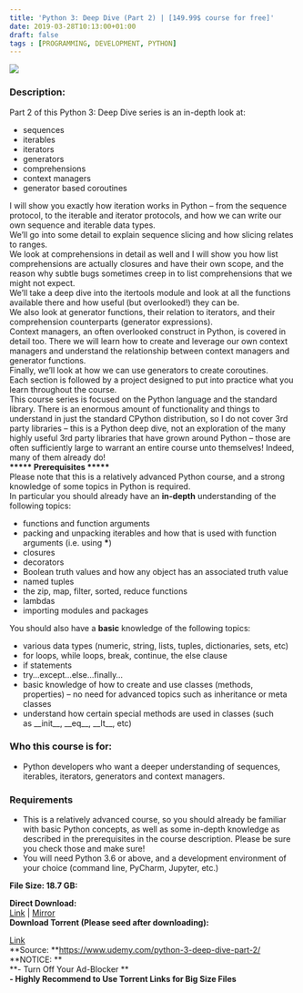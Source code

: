 ```yaml
---
title: 'Python 3: Deep Dive (Part 2) | [149.99$ course for free]'
date: 2019-03-28T10:13:00+01:00
draft: false
tags : [PROGRAMMING, DEVELOPMENT, PYTHON]
---
```


[![](https://3.bp.blogspot.com/-q6fyB2j-MgY/XJyO9knyspI/AAAAAAAABEA/BG2T6N09-aAdL8kGfxUdJTkaamjglEgRACLcBGAs/s640/Python-3-Deep-Dive.jpg)](https://3.bp.blogspot.com/-q6fyB2j-MgY/XJyO9knyspI/AAAAAAAABEA/BG2T6N09-aAdL8kGfxUdJTkaamjglEgRACLcBGAs/s1600/Python-3-Deep-Dive.jpg)

  

### Description:

Part 2 of this Python 3: Deep Dive series is an in-depth look at:  

*   sequences
*   iterables
*   iterators
*   generators
*   comprehensions
*   context managers
*   generator based coroutines

I will show you exactly how iteration works in Python – from the sequence protocol, to the iterable and iterator protocols, and how we can write our own sequence and iterable data types.  
We’ll go into some detail to explain sequence slicing and how slicing relates to ranges.  
We look at comprehensions in detail as well and I will show you how list comprehensions are actually closures and have their own scope, and the reason why subtle bugs sometimes creep in to list comprehensions that we might not expect.  
We’ll take a deep dive into the itertools module and look at all the functions available there and how useful (but overlooked!) they can be.  
We also look at generator functions, their relation to iterators, and their comprehension counterparts (generator expressions).  
Context managers, an often overlooked construct in Python, is covered in detail too. There we will learn how to create and leverage our own context managers and understand the relationship between context managers and generator functions.  
Finally, we’ll look at how we can use generators to create coroutines.  
Each section is followed by a project designed to put into practice what you learn throughout the course.  
This course series is focused on the Python language and the standard library. There is an enormous amount of functionality and things to understand in just the standard CPython distribution, so I do not cover 3rd party libraries – this is a Python deep dive, not an exploration of the many highly useful 3rd party libraries that have grown around Python – those are often sufficiently large to warrant an entire course unto themselves! Indeed, many of them already do!  
**\*\*\*\*\* Prerequisites \*\*\*\*\***  
Please note that this is a relatively advanced Python course, and a strong knowledge of some topics in Python is required.  
In particular you should already have an **in-depth** understanding of the following topics:  

*   functions and function arguments
*   packing and unpacking iterables and how that is used with function arguments (i.e. using **\***)
*   closures
*   decorators
*   Boolean truth values and how any object has an associated truth value
*   named tuples
*   the zip, map, filter, sorted, reduce functions
*   lambdas
*   importing modules and packages

You should also have a **basic** knowledge of the following topics:  

*   various data types (numeric, string, lists, tuples, dictionaries, sets, etc)
*   for loops, while loops, break, continue, the else clause
*   if statements
*   try…except…else…finally…
*   basic knowledge of how to create and use classes (methods, properties) – no need for advanced topics such as inheritance or meta classes
*   understand how certain special methods are used in classes (such as \_\_init\_\_, \_\_eq\_\_, \_\_lt\_\_, etc)

### Who this course is for:

*   Python developers who want a deeper understanding of sequences, iterables, iterators, generators and context managers.

### Requirements

*   This is a relatively advanced course, so you should already be familiar with basic Python concepts, as well as some in-depth knowledge as described in the prerequisites in the course description. Please be sure you check those and make sure!
*   You will need Python 3.6 or above, and a development environment of your choice (command line, PyCharm, Jupyter, etc.)

**File Size: 18.7 GB:**  

**Direct Download:**  
[Link](https://oko.sh/Python3Deeplink1) | [Mirror](https://oko.sh/Python3Deeplink2)  
**Download Torrent (Please seed after downloading):**  

[Link](https://oko.sh/Python3Deeptorrent)  
**Source: **https://www.udemy.com/python-3-deep-dive-part-2/  
**NOTICE: **  
**\- Turn Off Your Ad-Blocker **  
**\- Highly Recommend to Use Torrent Links for Big Size Files**